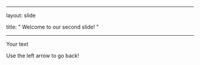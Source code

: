 ----

layout: slide

title: " Welcome to our second slide! "

----

Your text

Use the left arrow to go back! 
